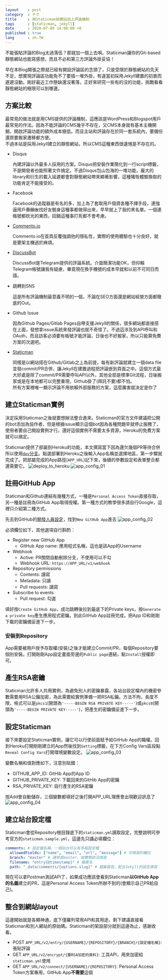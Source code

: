 ```yaml
---
layout    : post
category  : テク
title     : 用Staticman給網站加上評論機制
tags      : [staticman, jekyll]
date      : 2020-07-09 14:00:00 +8
published : true
lang      : zh-TW
---
```


不能張貼評論的Blog太過落伍？那就加一個上去唄。Staticman讓你的Git-based靜態網站也能寫感想，而且不必和第三方評論外掛妥協！

<!--more-->

早在本Blog開張之際就已經有開設評論區的念頭了，只是受限於靜態網站的先天不足，想實現評論區功能免不了要插一堆外掛，有違當初採用Jekyll建置的初衷而遲遲沒動。剛好最近工作懸缺還沒著落，正好來研究一些有的沒的功能，挑戰看看靜態網站的極限可以到哪邊。

## 方案比較

最常見的做法就是用CMS提供的評論機制，這應該是WordPress和Blogspot用戶最常見的作法。因為不能評論的CMS幾乎不存在，又CMS本身就有基本主機開銷，開啟評論功能的額外成本極低。而且主站和評論存在於同一套系統內，要備份還原要搬家遷移都方便。  
不過本站是採用Jekyll建立的靜態網站，所以CMS這種東西很遺憾是不存在的。

* Disqus

  內建評論以外最多人採用的方案。Disqus把安裝作業簡化到一行script標籤，不是開發者也能照著文件搞定。不過Disqus包山包海的一堆功能，龐大的library和衍生的載入延遲都會對靜態網站帶來顯著影響，這種犧牲體驗換取的功能肯定不能接受的。

* Facebook

  Facebook的追蹤器是有名的多，加上為了套取用戶個資各種不擇手段，連強逼用戶~~賣朋友~~找好友驗身這種事都做得出來，早早就上了我的黑名單。一個連帳號都砍光的東西，回鍋這種事打死都不會考慮。

* [Commento.io](https://commento.io/)

  Commento.io在首頁反覆強調他的隱私性，實際的使用體驗也十分良好，就是要架主機過於麻煩。

* [DiscussBot](https://comments.app/)

  DiscussBot是Telegram提供的評論系統。介面簡潔功能OK，但仰賴Telegram帳號讓我有疑慮，畢竟現在換手機號的成本早就和以前不可同日而語。

* 跳轉到SNS

  這是所有評論機制最意義不明的一個，不論在SEO方面還是網站經營方面都徹底的Out。

* Github Issue

  因為Github Pages/Gitlab Pages自帶支援Jekyll的關係，很多網站都直接搭在上面，發想拿issue系統來發評論也就不奇怪了。不過這涉及到API呼叫和OAuth，而且訪客必須要有帳號才能評論，日後也不好搬家，所以只能算免費方案的次選吧。

* [Staticman](https://staticman.net)

  同樣是以網站搭在Github/Gitlab之上為前提，每有新評論就建立一個data file並發commit/PR合併，讓Jekyll在建置過程把評論嵌到頁面之中。這個方式最大好處是除了commit/PR需要呼叫API以外，其他全部是標準Git流程，日後搬家或是在本地都可以完整重現，Github掛了(拜託不要)都不怕。  
  所有方案裡唯一顯示評論不用依賴外部服務的方案，這麼厲害就決定是你了

## 建立Staticman實例

決定採用Staticman之後就要想辦法整合進來。Staticman的官方文件建議把公開的bot添加為協作者，但是根據issue顯示這個bot因為各種問題早就停止服務了，使用者要自己開設實例才行。還好這個實例不需要太多資源，Heroku的免費方案就可以搞定。

Staticman提供了部屬到Heroku的功能，本文撰寫當下因為還欠幾個PR等待合併所以使用[`dev`分支](https://github.com/eduardoboucas/staticman/tree/dev)。點選部署到Heroku之後輸入App名稱並選擇地區，第一步驟就完成了。把部屬完成的App路徑(`APP_URL`)記下來，後續的參數設定和表單整合都還需要它。
![deploy_to_heroku](/assets/2020/0709-staticman/01.png "找到Deploy to Heroku大力給他按下去")
![app_config_01](/assets/2020/0709-staticman/02.png "挑一個漂亮的門牌開始部署")

## 註冊GitHub App

Staticman和Github連結有幾種方式，一種是`Personal Access Token`直接存取，另一種是註冊為GitHub App取得授權。第一種方式的教學很多請自行Google，這裡只介紹第二種方式。

先去到GitHub的[開發人員設定](https://github.com/settings/apps)，找到`New GitHub App`進去
![app_config_02](/assets/2020/0709-staticman/03.png "有沒有看見新增按鈕?")

必須欄位如下，其他選項自行斟酌：

* Register new GitHub App
  * GitHub App name: 應用程式名稱，這也是該App的Username
* Webhook
  * Active: PR關閉自動刪除分支，不使用可以不勾
  * Webhook URL: `https://APP_URL/v1/webhook`
* Repository permissions
  * Contents: 讀寫
  * Metadata: 只讀
  * Pull requests: 讀寫
* Subscribe to events
  * Pull request: 勾選

填好按`Create GitHub App`，成功跳轉後拉到最底下的Private keys，按`Generate a private key`產生應用程式密鑰。到此GitHub App註冊完成，把App ID和剛剛下載的密鑰備妥進下一步。

### 安裝到Repository

App需要被用戶授予存取權(安裝)之後才能建立Commit/PR，每個Repository要個別安裝。打開剛剛App設定畫面旁邊的`Public page`連結，點`Install`授權即可。

## 產生RSA密鑰

Staticman允許多人共用實例，為避免別人的密鑰暴露，各站台設定檔內的機密參數需要用RSA公鑰加密，為此需要給實例準備一把RSA私鑰。方法不拘，長度不限，格式可以是`pkcs1`(開頭為`'-----BEGIN RSA PRIVATE KEY-----'`)或`pkcs8`(開頭為`'-----BEGIN PRIVATE KEY-----'`)，把產生的密鑰備妥進下一步。

## 設定Staticman

接下來要設定Staticman實例，讓它可以行使前面賦予給GitHub App的職權。回到Heroku打開剛剛建立的App然後找到`Setting`標籤，在下方Config Vars區段點`Reveal Config Vars`打開環境變數設定。
![app_config_03](/assets/2020/0709-staticman/04.png "人家的環境變數不叫環境變數...")

變數名稱和值對應如下，注意別貼錯：

* GITHUB_APP_ID: GitHib App的App ID
* GITHUB_PRIVATE_KEY: 下載回來的GitHib App的密鑰
* RSA_PRIVATE_KEY: 自行產生的RSA密鑰

按Add會自動儲存，三個變數都填好之後打開APP_URL理應會出現歡迎訊息了
![app_config_04](/assets/2020/0709-staticman/05.png "定番的Hello World")

## 建立站台設定檔

Staticman會從Repository根目錄底下的`staticman.yml`讀取設定，完整說明可參考官方的`staticman.sample.yml`，這邊先只講必填欄位：

```yaml
comments: # 設定檔名稱，一個站台可以有多組設定檔
  allowedFields: ["name", "email", "url", "message"] # 可填寫的欄位
  branch: "master" # 通常是master，按實際狀況填寫
  filename: "entry{@timestamp}" # 檔案名
  path: "_data/comments/{options.slug}" # 檔案路徑，配合Jekyll的設定填寫
```

現在可以拿Postman測試API了，如果成功應該會看到Staticman**以GitHub App的名義**建立的PR，這是Personal Access Token所辦不到的(會顯示自己PR給自己)。

## 整合到網站layout

這邊開始就是各顯神通，底下僅羅列常用API和其用途，剩下建議直接看Staticman和別人網站的原始碼。Staticman的架設部分就到這邊為止，感謝收看。

* POST `APP_URL/v2/entry/{USERNAME}/{REPOSITORY}/{BRANCH}/{設定檔名稱}`: 張貼評論
* GET `APP_URL/v2/encrypt/{要RSA加密的資料}`: 工具API，用來加密給`staticman.yml`使用
* GET `APP_URL/v2/connect/{USERNAME}/{REPOSITORY}`: Personal Access Token方案專用，GitHub App**不需要**這個
